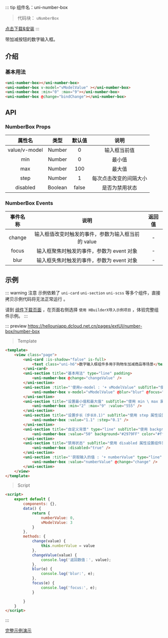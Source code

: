 
::: tip 组件名：uni-number-box
> 代码块： `uNumberBox`

[点击下载&安装](https://ext.dcloud.net.cn/plugin?name=uni-number-box)
:::

带加减按钮的数字输入框。


## 介绍
### 基本用法

```html
<uni-number-box></uni-number-box>
<uni-number-box v-model="vModelValue" ></uni-number-box>
<uni-number-box :min="0" :max="9"></uni-number-box>
<uni-number-box @change="bindChange"></uni-number-box>
```

## API

### NumberBox Props

|属性名|类型|默认值|说明|
|:-:|:-:|:-:|:-:|
|value/v-model|Number|0|输入框当前值|
|min|Number	|0|最小值|
|max|Number	|100|最大值|
|step|Number|1|每次点击改变的间隔大小|
|disabled|Boolean|false	|是否为禁用状态|

### NumberBox Events

|事件名称|说明|返回值	|
|:-:|:-:|:-:|
|change|输入框值改变时触发的事件，参数为输入框当前的 value	|-|
|focus|输入框聚焦时触发的事件，参数为 event 对象|-|
|blur|输入框失焦时触发的事件，参数为 event 对象|-|




## 示例
::: warning 注意
示例依赖了 `uni-card` `uni-section` `uni-scss` 等多个组件，直接拷贝示例代码将无法正常运行 。

请到 [组件下载页面](https://ext.dcloud.net.cn/plugin?name=uni-number-box) ，在页面右侧选择 `使用 HBuilderX导入示例项目` ，体验完整组件示例。
:::

::: preview https://hellouniapp.dcloud.net.cn/pages/extUI/number-box/number-box
> Template
``` html
<template>
	<view class="page">
		<uni-card :is-shadow="false" is-full>
			<text class="uni-h6">数字输入框组件多用于购物车加减商品等场景</text>
		</uni-card>
		<uni-section title="基本用法" type="line" padding>
			<uni-number-box @change="changeValue" />
		</uni-section>
		<uni-section :title="'使用v-model : '+ vModelValue" subTitle="使用 v-model 显示默认值" type="line" padding>
			<uni-number-box v-model="vModelValue" @blur="blur" @focus="focus" @change="changeValue" />
		</uni-section>
		<uni-section title="设置最小值和最大值" subTitle="使用 min \ max 属性设置最大最小值" type="line" padding>
			<uni-number-box :min="2" :max="9" :value="555" />
		</uni-section>
		<uni-section title="设置步长（步长0.1)" subTitle="使用 step 属性设置步长" type="line" padding>
			<uni-number-box :value="1.1" :step="0.1" />
		</uni-section>
		<uni-section title="自定义背景" type="line" subTitle="使用 background 属性设置自定义背景色" padding>
			<uni-number-box :value="50" background="#2979FF" color="#fff" />
		</uni-section>
		<uni-section title="禁用状态" subTitle="使用 disabled 属性设置组件禁用" type="line" padding>
			<uni-number-box :disabled="true" />
		</uni-section>
		<uni-section :title="'获取输入的值 : '+ numberValue" type="line" padding>
			<uni-number-box :value="numberValue" @change="change" />
		</uni-section>
	</view>
</template>
``` 
> Script
``` html
<script>
	export default {
		components: {},
		data() {
			return {
				numberValue: 0,
				vModelValue: 3
			}
		},
		methods: {
			change(value) {
				this.numberValue = value
			},
			changeValue(value) {
				console.log('返回数值：', value);
			},
			blur(e) {
				console.log('blur:', e);
			},
			focus(e) {
				console.log('focus:', e);
			}

		}
	}
</script>
```
:::

[完整示例演示](https://hellouniapp.dcloud.net.cn/pages/extUI/number-box/number-box)